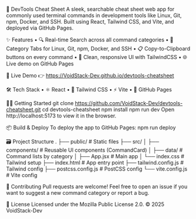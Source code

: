 ﻿🚀 DevTools Cheat Sheet
A sleek, searchable cheat sheet web app for commonly used terminal commands in development tools like Linux, Git, npm, Docker, and SSH. Built using React, Tailwind CSS, and Vite, and deployed via GitHub Pages.

✨ Features
    • 🔍 Real-time Search across all command categories
    • 📂 Category Tabs for Linux, Git, npm, Docker, and SSH
    • 📋 Copy-to-Clipboard buttons on every command
    • 🎯 Clean, responsive UI with TailwindCSS
    • 🌐 Live demo on GitHub Pages

🚀 Live Demo
👉 https://VoidStack-Dev.github.io/devtools-cheatsheet

🛠️ Tech Stack
    • ⚛️ React
    • 🎨 Tailwind CSS
    • ⚡ Vite
    • 🚀 GitHub Pages

🧑‍💻 Getting Started
git clone https://github.com/VoidStack-Dev/devtools-cheatsheet.git
cd devtools-cheatsheet
npm install
npm run dev
Open http://localhost:5173 to view it in the browser.

📦 Build & Deploy
To deploy the app to GitHub Pages:
npm run deploy

🗃️ Project Structure
.
├── public/              # Static files
├── src/
│   ├── components/      # Reusable UI components (CommandCard)
│   ├── data/            # Command lists by category
│   ├── App.jsx          # Main app
│   └── index.css        # Tailwind setup
├── index.html           # App entry point
├── tailwind.config.js   # Tailwind config
├── postcss.config.js    # PostCSS config
└── vite.config.js       # Vite config

🤝 Contributing
Pull requests are welcome!
Feel free to open an issue if you want to suggest a new command category or report a bug.

📜 License
Licensed under the Mozilla Public License 2.0.
© 2025 VoidStack-Dev

